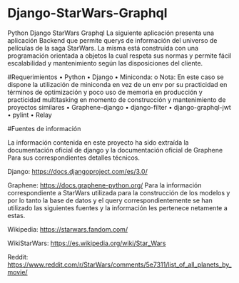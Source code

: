 # Django-StarWars-Graphql
Python Django StarWars Graphql
La siguiente aplicación presenta una aplicación Backend que permite querys de información del universo de películas de la saga StarWars. La misma está construida con una programación orientada a objetos la cual respeta sus normas y permite fácil escalabilidad y mantenimiento según las disposiciones del cliente.

#Requerimientos
•	Python 
•	Django
•	Miniconda:
o	Nota: En este caso se dispone la utilización de miniconda en vez de un env por su practicidad en términos de optimización y poco uso de memoria en producción y practicidad multitasking en momento de construcción  y mantenimiento de proyectos similares
•	Graphene-django
•	django-filter
•	django-graphql-jwt
•	pylint
•	Relay

#Fuentes de información

La información contenida en este proyecto ha sido extraída la documentación oficial de django y la documentación oficial de Graphene Para sus correspondientes detalles técnicos.

Django: https://docs.djangoproject.com/es/3.0/

Graphene: https://docs.graphene-python.org/
Para la información correspondiente a StarWars utilizada para la construcción de los modelos y por lo tanto la base de datos y el query correspondientemente se han utilizado las siguientes fuentes y la información les pertenece netamente a estas.

Wikipedia: https://starwars.fandom.com/

WikiStarWars: https://es.wikipedia.org/wiki/Star_Wars

Reddit: https://www.reddit.com/r/StarWars/comments/5e7311/list_of_all_planets_by_movie/

